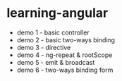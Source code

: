 # learning-angular

- demo 1 - basic controller
- demo 2 - basic two-ways binding
- demo 3 - directive
- demo 4 - ng-repeat & rootScope
- demo 5 - emit & broadcast
- demo 6 - two-ways binding form